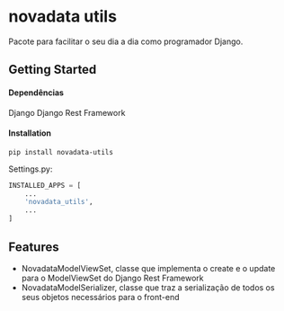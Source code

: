# novadata utils
Pacote para facilitar o seu dia a dia como programador Django.

## Getting Started
#### Dependências
Django
Django Rest Framework




#### Installation
```shell
pip install novadata-utils
```

Settings.py:
```python
INSTALLED_APPS = [
    ...
    'novadata_utils',
    ...
]
```


## Features
- NovadataModelViewSet, classe que implementa o create e o update para o ModelViewSet do Django Rest Framework
- NovadataModelSerializer, classe que traz a serialização de todos os seus objetos necessários para o front-end
